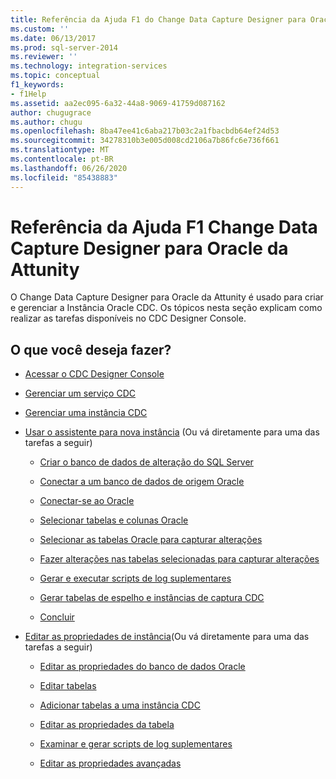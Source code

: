 ```yaml
---
title: Referência da Ajuda F1 do Change Data Capture Designer para Oracle da Attunity | Microsoft Docs
ms.custom: ''
ms.date: 06/13/2017
ms.prod: sql-server-2014
ms.reviewer: ''
ms.technology: integration-services
ms.topic: conceptual
f1_keywords:
- f1Help
ms.assetid: aa2ec095-6a32-44a8-9069-41759d087162
author: chugugrace
ms.author: chugu
ms.openlocfilehash: 8ba47ee41c6aba217b03c2a1fbacbdb64ef24d53
ms.sourcegitcommit: 34278310b3e005d008cd2106a7b86fc6e736f661
ms.translationtype: MT
ms.contentlocale: pt-BR
ms.lasthandoff: 06/26/2020
ms.locfileid: "85438883"
---
```

# <a name="change-data-capture-designer-for-oracle-by-attunity-f1-help-reference"></a>Referência da Ajuda F1 Change Data Capture Designer para Oracle da Attunity
  O Change Data Capture Designer para Oracle da Attunity é usado para criar e gerenciar a Instância Oracle CDC. Os tópicos nesta seção explicam como realizar as tarefas disponíveis no CDC Designer Console.  
  
## <a name="what-do-you-want-to-do"></a>O que você deseja fazer?  
  
-   [Acessar o CDC Designer Console](access-the-cdc-designer-console.md)  
  
-   [Gerenciar um serviço CDC](manage-a-cdc-service.md)  
  
-   [Gerenciar uma instância CDC](manage-a-cdc-instance.md)  
  
-   [Usar o assistente para nova instância](use-the-new-instance-wizard.md) (Ou vá diretamente para uma das tarefas a seguir)  
  
    -   [Criar o banco de dados de alteração do SQL Server](create-the-sql-server-change-database.md)  
  
    -   [Conectar a um banco de dados de origem Oracle](connect-to-an-oracle-source-database.md)  
  
    -   [Conectar-se ao Oracle](connect-to-oracle.md)  
  
    -   [Selecionar tabelas e colunas Oracle](select-oracle-tables-and-columns.md)  
  
    -   [Selecionar as tabelas Oracle para capturar alterações](select-oracle-tables-for-capturing-changes.md)  
  
    -   [Fazer alterações nas tabelas selecionadas para capturar alterações](make-changes-to-the-tables-selected-for-capturing-changes.md)  
  
    -   [Gerar e executar scripts de log suplementares](generate-and-run-the-supplemental-logging-script.md)  
  
    -   [Gerar tabelas de espelho e instâncias de captura CDC](generate-mirror-tables-and-cdc-capture-instances.md)  
  
    -   [Concluir](finish.md)  
  
-   [Editar as propriedades de instância](edit-instance-properties.md)(Ou vá diretamente para uma das tarefas a seguir)  
  
    -   [Editar as propriedades do banco de dados Oracle](edit-the-oracle-database-properties.md)  
  
    -   [Editar tabelas](edit-tables.md)  
  
    -   [Adicionar tabelas a uma instância CDC](add-tables-to-a-cdc-instance.md)  
  
    -   [Editar as propriedades da tabela](edit-the-table-properties.md)  
  
    -   [Examinar e gerar scripts de log suplementares](review-and-generate-supplemental-logging-scripts.md)  
  
    -   [Editar as propriedades avançadas](edit-the-advanced-properties.md)  
  
  

